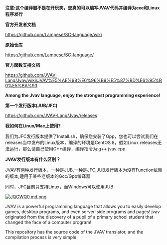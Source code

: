 **注意:这个编译器不是在开玩笑，您真的可以编写JVAV代码并编译为exe和Linux程序发行**

**官方开发者文档**

https://github.com/Lampese/SC-language/wiki

**原始仓库**

https://github.com/Lampese/SC-language/

**官方函数支持文档**

https://github.com/JVAV-Lang/Jvav/wiki/JVAV%E5%AE%98%E6%96%B9%E5%87%BD%E6%95%B0%E5%BA%93

**Among the Jvav language, enjoy the strongest programming experience!**

**第一个发行版本(JUB/JFC)**

https://github.com/JVAV-Lang/Jvav/releases

**我如何在Linux/Mac上使用?**

我们为JFC发行版本提供了Install.sh，确保您安装了Gpp，您也可以尝试我们在releases当中发布的Linux版本，编译的环境是CentOS 8，假如Linux releases无法运行，那么请自己使用G++编译，编译指令为:g++ jvav.cpp

**JVAV发行版本有什么区别？**

JVAV有两种发行版本，一种是JUB,一种是JFC,JUB发行版本为没有Function依赖的版本,适用于某些老版本的Gcc/Gpp编译器

同时，JFC目前只支持Linux，而Windows可以使用JUB

[![JQGWQ0.md.png](https://s1.ax1x.com/2020/04/20/JQGWQ0.md.png)](https://imgchr.com/i/JQGWQ0)

JVAV is a powerful programming language that allows you to easily develop games, desktop programs, and even server-side programs and pages! jvav originated from the discovery of a pupil of a primary school student that changed the face of a computer program!

This repository has the source code of the JVAV translator, and the compilation process is very simple.

